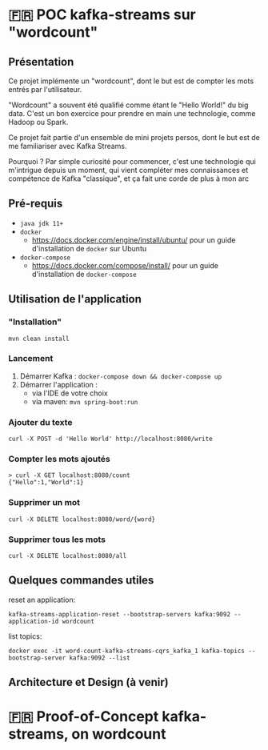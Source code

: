 # :fr: POC kafka-streams sur "wordcount"

## Présentation

Ce projet implémente un "wordcount", dont le but est de compter les mots entrés par l'utilisateur.

"Wordcount" a souvent été qualifié comme étant le "Hello World!" du big data. 
C'est un bon exercice pour prendre en main une technologie, comme Hadoop ou Spark. 

Ce projet fait partie d'un ensemble de mini projets persos, dont le but est de me familiariser avec Kafka Streams.

Pourquoi ? Par simple curiosité pour commencer, c'est une technologie qui m'intrigue depuis un moment, 
qui vient compléter mes connaissances et compétence de Kafka "classique", et ça fait une corde de plus à mon arc

## Pré-requis

- `java jdk 11+`
- `docker` 
    - https://docs.docker.com/engine/install/ubuntu/ pour un guide d'installation de `docker` sur Ubuntu
- `docker-compose`
    - https://docs.docker.com/compose/install/ pour un guide d'installation de `docker-compose`

## Utilisation de l'application

### "Installation"

`mvn clean install`

### Lancement

1. Démarrer Kafka : `docker-compose down && docker-compose up` 
2. Démarrer l'application :
    - via l'IDE de votre choix
    - via maven: `mvn spring-boot:run`

### Ajouter du texte

`curl -X POST -d 'Hello World' http://localhost:8080/write`

### Compter les mots ajoutés 

```
> curl -X GET localhost:8080/count
{"Hello":1,"World":1}
```

### Supprimer un mot
`curl -X DELETE localhost:8080/word/{word}`

### Supprimer tous les mots
`curl -X DELETE localhost:8080/all`

## Quelques commandes utiles
reset an application:
```docker exec -it word-count-kafka-streams-cqrs_kafka_1 
kafka-streams-application-reset --bootstrap-servers kafka:9092 --application-id wordcount
```

list topics:
```
docker exec -it word-count-kafka-streams-cqrs_kafka_1 kafka-topics --bootstrap-server kafka:9092 --list
```

## Architecture et Design (à venir)

# :fr: Proof-of-Concept kafka-streams, on wordcount